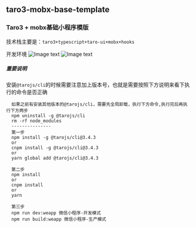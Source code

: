 ## taro3-mobx-base-template
### Taro3 + mobx基础小程序模版
技术栈主要是：`taro3+typescript+taro-ui+mobx+hooks`

开发环境
![Image text](https://img.shields.io/badge/npm-6.14.16-green.svg)
![Image text](https://img.shields.io/badge/node-14.19.1-green.svg)

##### **重要说明**
安装`@tarojs/cli`的时候需要注意加上版本号，也就是需要按照下方说明来看下执行的命令是否正确

```
  如果之前有安装其他版本的@tarojs/cli，需要先全局卸载，执行下方命令,执行完后再执行下方两步
  npm uninstall -g @tarojs/cli
  rm -rf node_modules
  ---------------
  第一步
  npm install -g @tarojs/cli@3.4.3
  or
  cnpm install -g @tarojs/cli@3.4.3
  or
  yarn global add @tarojs/cli@3.4.3

  第二步
  npm install
  or
  cnpm install
  or
  yarn
  
  第三步
  npm run dev:weapp 微信小程序-开发模式
  npm run build:weapp 微信小程序-生产模式
```